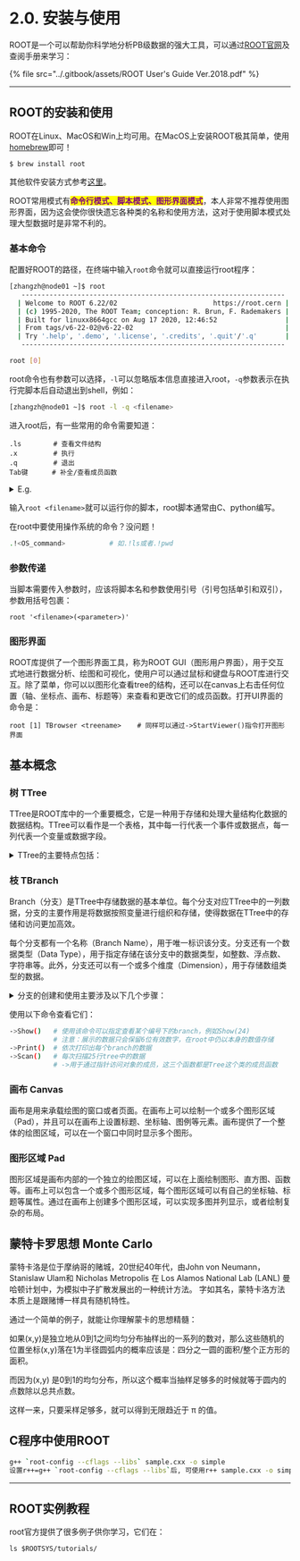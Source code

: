 # 2.0. 安装与使用

ROOT是一个可以帮助你科学地分析PB级数据的强大工具，可以通过[ROOT官网](https://root.cern.ch)及查阅手册来学习：​

{% file src="../.gitbook/assets/ROOT User's Guide Ver.2018.pdf" %}

***

## ROOT的安装和使用

ROOT在Linux、MacOS和Win上均可用。在MacOS上安装ROOT极其简单，使用[homebrew](../0.-linux-commands/3.-mac-terminal.md#shi-yong-homebrew-an-zhuang-mac-ruan-jian)即可！

```
$ brew install root
```

其他软件安装方式参考[这里](https://root.cern/install/#macos-package-managers)。

ROOT常用模式有<mark style="color:purple;">**命令行模式、脚本模式、图形界面模式**</mark>，本人非常不推荐使用图形界面，因为这会使你很快遗忘各种类的名称和使用方法，这对于使用脚本模式处理大型数据时是非常不利的。

### 基本命令

配置好ROOT的路径，在终端中输入`root`命令就可以直接运行root程序：

```sh
[zhangzh@node01 ~]$ root
   ------------------------------------------------------------------
  | Welcome to ROOT 6.22/02                        https://root.cern |
  | (c) 1995-2020, The ROOT Team; conception: R. Brun, F. Rademakers |
  | Built for linuxx8664gcc on Aug 17 2020, 12:46:52                 |
  | From tags/v6-22-02@v6-22-02                                      |
  | Try '.help', '.demo', '.license', '.credits', '.quit'/'.q'       |
   ------------------------------------------------------------------

root [0] 
```

root命令也有参数可以选择，`-l`可以忽略版本信息直接进入root，`-q`参数表示在执行完脚本后自动退出到shell，例如：

```bash
[zhangzh@node01 ~]$ root -l -q <filename>
```

进入root后，有一些常用的命令需要知道：

```shell
.ls        # 查看文件结构
.x         # 执行
.q         # 退出
Tab键      # 补全/查看成员函数
```

<details>

<summary>E.g.</summary>

<pre><code>[zhangzh@node01 cernstaff]$ rl cernstaff.root 
root [0] 
Attaching file cernstaff.root as _file0...
(TFile *) 0x265e9c0
root [1] .ls
TFile**		cernstaff.root	
 TFile*		cernstaff.root	
  KEY: TTree	T;1	CERN 1988 staff data    // perform Tree or Branch name
root [2] T->Scan()
************************************************************************************************************
*    Row   * Category. * Flag.Flag *   Age.Age * Service.S * Children. * Grade.Gra * Step.Step * Hrweek.Hr *
************************************************************************************************************
*        0 *       202 *        15 *        58 *        28 *         0 *        10 *        13 *        40 *
*        1 *       530 *        15 *        63 *        33 *         0 *         9 *        13 *        40 *
*        2 *       316 *        15 *        56 *        31 *         2 *         9 *        13 *        40 *
*        3 *       361 *        15 *        61 *        35 *         0 *         9 *         7 *        40 *
*        4 *       302 *        15 *        52 *        24 *         2 *         9 *         8 *        40 *
*        5 *       303 *        15 *        60 *        33 *         0 *         7 *        13 *        40 *
*        6 *       302 *        15 *        53 *        25 *         1 *         9 *         9 *        40 *
*        7 *       361 *        15 *        60 *        32 *         1 *         8 *         5 *        40 *
*        8 *       340 *        15 *        51 *        28 *         0 *         8 *        13 *        40 *
*        9 *       361 *        15 *        56 *        32 *         1 *         7 *        13 *        40 *
*       10 *       361 *        15 *        51 *        29 *         0 *         7 *        13 *        40 *
*       11 *       303 *        15 *        54 *        31 *         2 *         8 *        13 *        40 *
*       12 *       302 *        15 *        54 *        29 *         0 *         7 *        13 *        40 *
*       13 *       300 *        15 *        46 *        25 *         0 *         8 *         6 *        40 *
*       14 *       361 *        15 *        54 *        26 *         1 *         7 *        13 *        40 *
*       15 *       361 *        15 *        57 *        29 *         0 *         7 *        13 *        40 *
*       16 *       316 *        11 *        55 *        28 *         0 *         8 *        11 *        40 *
*       17 *       303 *        15 *        55 *        26 *         1 *         7 *        13 *        40 *
*       18 *       361 *        15 *        57 *        29 *         1 *         7 *         8 *        40 *
*       19 *       361 *        15 *        51 *        28 *         2 *         7 *        13 *        40 *
*       20 *       419 *        13 *        54 *        29 *         0 *         5 *        13 *        40 *
*       21 *       202 *        15 *        57 *        26 *         1 *        12 *        13 *        40 *
*       22 *       304 *        15 *        63 *        29 *         1 *        10 *        13 *        40 *
*       23 *       204 *        15 *        56 *        27 *         0 *        11 *         9 *        40 *
*       24 *       204 *        15 *        49 *        27 *         0 *         9 *         9 *        40 *
Type &#x3C;CR> to continue or q to quit ==> q
************************************************************************************************************
(long long) 25
<strong>root [3] T->Show(24)
</strong>======> EVENT:24
 Category        = 204
 Flag            = 15
 Age             = 49
 Service         = 27
 Children        = 0
 Grade           = 9
 Step            = 9
 Hrweek          = 40
 Cost            = 0
 Division        = 
 Nation          = 
 root [4] T->Print()
******************************************************************************
*Tree    :T         : CERN 1988 staff data                                   *
*Entries :     3354 : Total =          175563 bytes  File  Size =      47246 *
*        :          : Tree compression factor =   3.69                       *
******************************************************************************
*Br    0 :Category  : Category/I                                             *
*Entries :     3354 : Total  Size=      13989 bytes  File Size  =       4919 *
*Baskets :        1 : Basket Size=      32000 bytes  Compression=   2.74     *
*............................................................................*
*Br    1 :Flag      : Flag/i                                                 *
*Entries :     3354 : Total  Size=      13969 bytes  File Size  =       2165 *
*Baskets :        1 : Basket Size=      32000 bytes  Compression=   6.23     *
*............................................................................*
*Br    2 :Age       : Age/I                                                  *
*Entries :     3354 : Total  Size=      13964 bytes  File Size  =       3489 *
*Baskets :        1 : Basket Size=      32000 bytes  Compression=   3.86     *
*............................................................................*
*Br    3 :Service   : Service/I                                              *
*Entries :     3354 : Total  Size=      13984 bytes  File Size  =       2214 *
*Baskets :        1 : Basket Size=      32000 bytes  Compression=   6.09     *
*............................................................................*
*Br    4 :Children  : Children/I                                             *
*Entries :     3354 : Total  Size=      13989 bytes  File Size  =       2110 *
*Baskets :        1 : Basket Size=      32000 bytes  Compression=   6.39     *
*............................................................................*
*Br    5 :Grade     : Grade/I                                                *
*Entries :     3354 : Total  Size=      13974 bytes  File Size  =       2676 *
*Baskets :        1 : Basket Size=      32000 bytes  Compression=   5.04     *
*............................................................................*
*Br    6 :Step      : Step/I                                                 *
*Entries :     3354 : Total  Size=      13969 bytes  File Size  =       2889 *
*Baskets :        1 : Basket Size=      32000 bytes  Compression=   4.67     *
*............................................................................*
*Br    7 :Hrweek    : Hrweek/I                                               *
*Entries :     3354 : Total  Size=      13979 bytes  File Size  =        642 *
*Baskets :        1 : Basket Size=      32000 bytes  Compression=  21.01     *
*............................................................................*
*Br    8 :Cost      : Cost/I                                                 *
*Entries :     3354 : Total  Size=      13965 bytes  File Size  =       6939 *
*Baskets :        1 : Basket Size=      32000 bytes  Compression=   1.94     *
*............................................................................*
*Br    9 :Division  : Division/C                                             *
*Entries :     3354 : Total  Size=      25238 bytes  File Size  =      10048 *
*Baskets :        2 : Basket Size=      32000 bytes  Compression=   2.46     *
*............................................................................*
*Br   10 :Nation    : Nation/C                                               *
*Entries :     3354 : Total  Size=      24123 bytes  File Size  =       7928 *
*Baskets :        2 : Basket Size=      32000 bytes  Compression=   2.98     *
*............................................................................*

</code></pre>

</details>

输入`root <filename>`就可以运行你的脚本，root脚本通常由C、python编写。

在root中要使用操作系统的命令？没问题！

```bash
.!<OS_command>           # 如.!ls或者.!pwd
```

### 参数传递

当脚本需要传入参数时，应该将脚本名和参数使用引号（引号包括单引和双引），参数用括号包裹：

```
root '<filename>(<parameter>)'
```

### 图形界面

ROOT库提供了一个图形界面工具，称为ROOT GUI（图形用户界面），用于交互式地进行数据分析、绘图和可视化，使用户可以通过鼠标和键盘与ROOT库进行交互。除了菜单，你可以以图形化查看tree的结构，还可以在canvas上右击任何位置（轴、坐标点、画布、标题等）来查看和更改它们的成员函数。打开UI界面的命令是：

```shell
root [1] TBrowser <treename>    # 同样可以通过->StartViewer()指令打开图形界面 
```

## 基本概念

### 树 TTree

TTree是ROOT库中的一个重要概念，它是一种用于存储和处理大量结构化数据的数据结构。TTree可以看作是一个表格，其中每一行代表一个事件或数据点，每一列代表一个变量或数据字段。

<details>

<summary>TTree的主要特点包括：</summary>



1. 高效的存储：TTree以一种高度压缩的方式存储数据，可以有效地处理大量的数据。它使用分支（Branch）的概念，将数据按照变量进行组织和存储。
2. 灵活的数据结构：TTree可以存储各种类型的数据，包括整数、浮点数、字符串、数组等。您可以根据需要定义和使用不同类型的数据字段。
3. 高效的读写操作：TTree支持高效的读写操作，您可以将数据写入TTree或从TTree中读取数据。它还支持随机访问数据，可以根据事件编号或索引快速访问特定的数据点。
4. 支持分析和筛选：TTree提供了一些方法和工具，用于对存储的数据进行分析和筛选。您可以使用条件语句、循环和其他操作来处理和筛选数据。
5. 多线程支持：TTree可以在多线程环境下使用，可以并行读取和处理数据，提高数据处理的效率。

它是ROOT库中数据分析和可视化的基础，可以与其他ROOT库中的功能和工具相结合，进行数据分析、绘图和模拟等操作。

</details>

### 枝 TBranch

Branch（分支）是TTree中存储数据的基本单位。每个分支对应TTree中的一列数据，分支的主要作用是将数据按照变量进行组织和存储，使得数据在TTree中的存储和访问更加高效。

每个分支都有一个名称（Branch Name），用于唯一标识该分支。分支还有一个数据类型（Data Type），用于指定存储在该分支中的数据类型，如整数、浮点数、字符串等。此外，分支还可以有一个或多个维度（Dimension），用于存储数组类型的数据。

<details>

<summary>分支的创建和使用主要涉及以下几个步骤：</summary>



1. 创建分支：使用TTree的`Branch()`方法可以创建一个新的分支，并指定分支的名称、数据类型和维度等信息。例如，可以创建一个名为"energy"的分支，存储浮点数类型的能量数据。
2. 填充数据：通过调用分支的`Fill()`方法，可以将数据填充到分支中。每次调用`Fill()`方法，都会将当前的变量值添加到分支中，并进入下一个事件或数据点。
3. 读取数据：可以使用TTree的`SetBranchAddress()`方法来设置分支的地址，以便在读取数据时将数据存储到指定的变量中。通过调用TTree的`GetEntry()`方法，可以读取TTree中的下一个事件或数据点，并将数据填充到指定的变量中。

通过使用分支，可以将大量的结构化数据存储在TTree中，并以高效的方式进行读写和访问。分支的概念使得数据的存储和处理更加灵活和高效，适用于大型数据集的存储和分析。

</details>

使用以下命令查看它们：

```bash
->Show()   # 使用该命令可以指定查看某个编号下的branch，例如Show(24)
           # 注意：展示的数据只会保留6位有效数字，在root中仍以本身的数值存储
->Print()  # 依次打印出每个branch的数据
->Scan()   # 每次扫描25行tree中的数据
           # ->用于通过指针访问对象的成员，这三个函数都是Tree这个类的成员函数
```

### 画布 Canvas

画布是用来承载绘图的窗口或者页面。在画布上可以绘制一个或多个图形区域（Pad），并且可以在画布上设置标题、坐标轴、图例等元素。画布提供了一个整体的绘图区域，可以在一个窗口中同时显示多个图形。

### 图形区域 Pad

图形区域是画布内部的一个独立的绘图区域，可以在上面绘制图形、直方图、函数等。画布上可以包含一个或多个图形区域，每个图形区域可以有自己的坐标轴、标题等属性。通过在画布上创建多个图形区域，可以实现多图并列显示，或者绘制复杂的布局。



## 蒙特卡罗思想 Monte Carlo

蒙特卡洛是位于摩纳哥的赌城，20世纪40年代，由John von Neumann，Stanislaw Ulam和 Nicholas Metropolis 在 Los Alamos National Lab (LANL) 曼哈顿计划中，为模拟中子扩散发展出的一种统计方法。 字如其名，蒙特卡洛方法本质上是跟赌博一样具有随机特性。

通过一个简单的例子，就能让你理解蒙卡的思想精髓：

如果(x,y)是独立地从0到1之间均匀分布抽样出的一系列的数对，那么这些随机的位置坐标(x,y)落在1为半径圆弧内的概率应该是：四分之一圆的面积/整个正方形的面积。

而因为(x,y) 是0到1的均匀分布，所以这个概率当抽样足够多的时候就等于圆内的点数除以总共点数。

这样一来，只要采样足够多，就可以得到无限趋近于 π 的值。



## C程序中使用ROOT

```bash
g++ `root-config --cflags --libs` sample.cxx -o simple
设置r++=g++ `root-config --cflags --libs`后, 可使用r++ sample.cxx -o simple
```



***

## ROOT实例教程

root官方提供了很多例子供你学习，它们在：

```
ls $ROOTSYS/tutorials/
```


